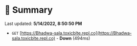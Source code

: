 # 📖 Summary
Last updated: **5/14/2022, 8:50:50 PM**

- `GET` [https://Bhadwa-sala.toxicblte.repl.co](https://Bhadwa-sala.toxicblte.repl.co) - **Down** (494ms)
